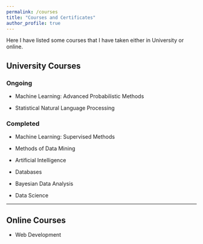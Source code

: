 ```yaml
---
permalink: /courses
title: "Courses and Certificates"
author_profile: true
---
```

Here I have listed some courses that I have taken either in University or online.

## University Courses

### Ongoing

* Machine Learning: Advanced Probabilistic Methods

* Statistical Natural Language Processing


### Completed

* Machine Learning: Supervised Methods

* Methods of Data Mining

* Artificial Intelligence

* Databases

* Bayesian Data Analysis

* Data Science

*** 

## Online Courses

* Web Development
